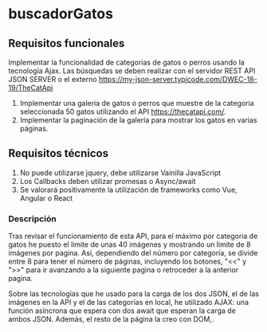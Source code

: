 # buscadorGatos

## Requisitos funcionales

Implementar la funcionalidad de categorias de gatos o perros usando la tecnología Ajax. Las búsquedas se deben realizar con el servidor REST API  JSON SERVER o el externo https://my-json-server.typicode.com/DWEC-18-19/TheCatApi

1. Implementar una galeria de gatos o perros que muestre de la categoria seleccionada 50 gatos utilizando el API https://thecatapi.com/.
2. Implementar la paginación de la galería para mostrar los gatos en varias páginas. 

## Requisitos técnicos
1. No puede utilizarse jquery, debe utilizarse Vainilla JavaScript
2. Los Callbacks deben utilizar promesas o Async/await
3. Se valorará positivamente la utilización de  frameworks como Vue, Angular o React


### Descripción
Tras revisar el funcionamiento de esta API, para el máximo por categoria de gatos he puesto el limite de unas 40 imágenes y mostrando un limite de 8 imágenes por pagina. Así, dependiendo del número por categoría, se divide entre 8 para tener el número de páginas, incluyendo los botones, "<<" y ">>" para ir avanzando a la siguiente pagina o retroceder a la anterior pagina.

Sobre las tecnologías que he usado para la carga de los dos JSON, el de las imágenes en la API y el de las categorías en local, he  utilizado AJAX: una función asíncrona que espera con dos await que esperan la carga de ambos JSON. Además, el resto de la página la creo con DOM,.
